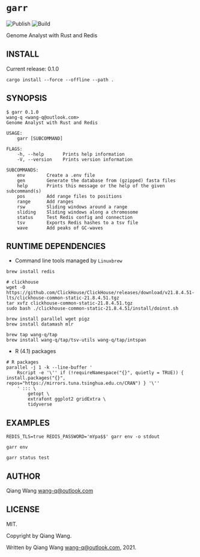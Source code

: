 # `garr`

![Publish](https://github.com/wang-q/garr/workflows/Publish/badge.svg)
![Build](https://github.com/wang-q/garr/workflows/Build/badge.svg)

Genome Analyst with Rust and Redis

## INSTALL

Current release: 0.1.0

```shell script
cargo install --force --offline --path .

```


## SYNOPSIS

```
$ garr 0.1.0
wang-q <wang-q@outlook.com>
Genome Analyst with Rust and Redis

USAGE:
    garr [SUBCOMMAND]

FLAGS:
    -h, --help       Prints help information
    -V, --version    Prints version information

SUBCOMMANDS:
    env        Create a .env file
    gen        Generate the database from (gzipped) fasta files
    help       Prints this message or the help of the given subcommand(s)
    pos        Add range files to positions
    range      Add ranges
    rsw        Sliding windows around a range
    sliding    Sliding windows along a chromosome
    status     Test Redis config and connection
    tsv        Exports Redis hashes to a tsv file
    wave       Add peaks of GC-waves

```

## RUNTIME DEPENDENCIES

* Command line tools managed by `Linuxbrew`

```shell script
brew install redis

# clickhouse
wget -O https://github.com/ClickHouse/ClickHouse/releases/download/v21.8.4.51-lts/clickhouse-common-static-21.8.4.51.tgz
tar xvfz clickhouse-common-static-21.8.4.51.tgz
sudo bash ./clickhouse-common-static-21.8.4.51/install/doinst.sh

brew install parallel wget pigz
brew install datamash mlr

brew tap wang-q/tap
brew install wang-q/tap/tsv-utils wang-q/tap/intspan

```

* R (4.1) packages

```shell script
# R packages
parallel -j 1 -k --line-buffer '
    Rscript -e '\'' if (!requireNamespace("{}", quietly = TRUE)) { install.packages("{}", repos="https://mirrors.tuna.tsinghua.edu.cn/CRAN") } '\''
    ' ::: \
        getopt \
        extrafont ggplot2 gridExtra \
        tidyverse

```

## EXAMPLES

```shell script
REDIS_TLS=true REDIS_PASSWORD='mYpa$$' garr env -o stdout

garr env

garr status test

```

## AUTHOR

Qiang Wang <wang-q@outlook.com>

## LICENSE

MIT.

Copyright by Qiang Wang.

Written by Qiang Wang <wang-q@outlook.com>, 2021.
